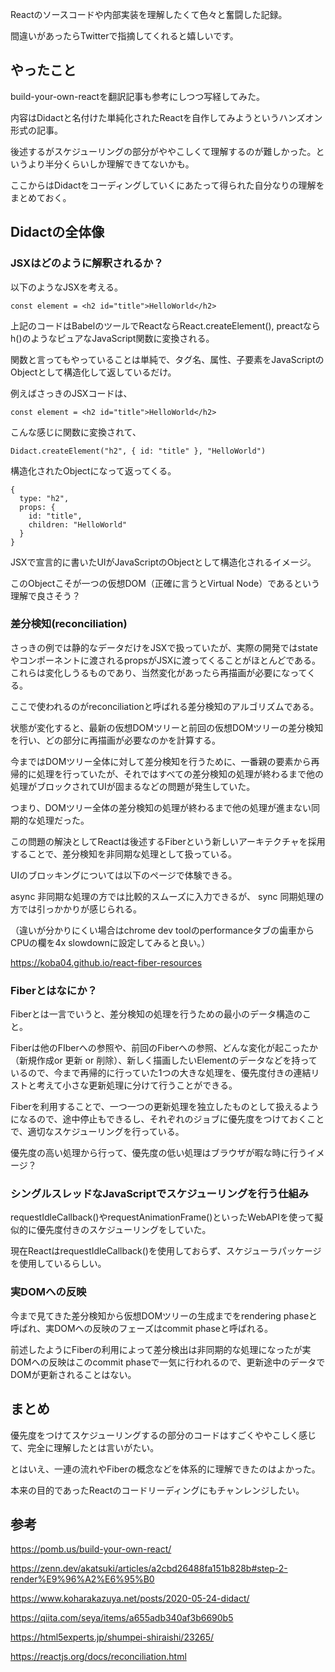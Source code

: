 Reactのソースコードや内部実装を理解したくて色々と奮闘した記録。

間違いがあったらTwitterで指摘してくれると嬉しいです。

## やったこと
build-your-own-reactを翻訳記事も参考にしつつ写経してみた。

内容はDidactと名付けた単純化されたReactを自作してみようというハンズオン形式の記事。

後述するがスケジューリングの部分がややこしくて理解するのが難しかった。というより半分くらいしか理解できてないかも。

ここからはDidactをコーディングしていくにあたって得られた自分なりの理解をまとめておく。



## Didactの全体像
### JSXはどのように解釈されるか？

以下のようなJSXを考える。

```const element = <h2 id="title">HelloWorld</h2>```

上記のコードはBabelのツールでReactならReact.createElement(), preactならh()のようなピュアなJavaScript関数に変換される。

関数と言ってもやっていることは単純で、タグ名、属性、子要素をJavaScriptのObjectとして構造化して返しているだけ。

例えばさっきのJSXコードは、

```const element = <h2 id="title">HelloWorld</h2>```


こんな感じに関数に変換されて、

```Didact.createElement("h2", { id: "title" }, "HelloWorld")```


構造化されたObjectになって返ってくる。
```
{
  type: "h2",
  props: {
    id: "title",
    children: "HelloWorld"
  }
}
```
JSXで宣言的に書いたUIがJavaScriptのObjectとして構造化されるイメージ。

このObjectこそが一つの仮想DOM（正確に言うとVirtual Node）であるという理解で良さそう？



### 差分検知(reconciliation)
さっきの例では静的なデータだけをJSXで扱っていたが、実際の開発ではstateやコンポーネントに渡されるpropsがJSXに渡ってくることがほとんどである。これらは変化しうるものであり、当然変化があったら再描画が必要になってくる。

ここで使われるのがreconciliationと呼ばれる差分検知のアルゴリズムである。

状態が変化すると、最新の仮想DOMツリーと前回の仮想DOMツリーの差分検知を行い、どの部分に再描画が必要なのかを計算する。



今まではDOMツリー全体に対して差分検知を行うために、一番親の要素から再帰的に処理を行っていたが、それではすべての差分検知の処理が終わるまで他の処理がブロックされてUIが固まるなどの問題が発生していた。

つまり、DOMツリー全体の差分検知の処理が終わるまで他の処理が進まない同期的な処理だった。

この問題の解決としてReactは後述するFiberという新しいアーキテクチャを採用することで、差分検知を非同期な処理として扱っている。



UIのブロッキングについては以下のページで体験できる。

async 非同期な処理の方では比較的スムーズに入力できるが、 sync 同期処理の方では引っかかりが感じられる。

（違いが分かりにくい場合はchrome dev toolのperformanceタブの歯車からCPUの欄を4x slowdownに設定してみると良い。）

https://koba04.github.io/react-fiber-resources



### Fiberとはなにか？
Fiberとは一言でいうと、差分検知の処理を行うための最小のデータ構造のこと。

Fiberは他のFIberへの参照や、前回のFiberへの参照、どんな変化が起こったか（新規作成or 更新 or 削除）、新しく描画したいElementのデータなどを持っているので、今まで再帰的に行っていた1つの大きな処理を、優先度付きの連結リストと考えて小さな更新処理に分けて行うことができる。

Fiberを利用することで、一つ一つの更新処理を独立したものとして扱えるようになるので、途中停止もできるし、それぞれのジョブに優先度をつけておくことで、適切なスケジューリングを行っている。

優先度の高い処理から行って、優先度の低い処理はブラウザが暇な時に行うイメージ？



### シングルスレッドなJavaScriptでスケジューリングを行う仕組み
requestIdleCallback()やrequestAnimationFrame()といったWebAPIを使って擬似的に優先度付きのスケジューリングをしていた。

現在ReactはrequestIdleCallback()を使用しておらず、スケジューラパッケージを使用しているらしい。 



### 実DOMへの反映
今まで見てきた差分検知から仮想DOMツリーの生成までをrendering phaseと呼ばれ、実DOMへの反映のフェーズはcommit phaseと呼ばれる。

前述したようにFiberの利用によって差分検出は非同期的な処理になったが実DOMへの反映はこのcommit phaseで一気に行われるので、更新途中のデータでDOMが更新されることはない。



## まとめ
優先度をつけてスケジューリングするの部分のコードはすごくややこしく感じて、完全に理解したとは言いがたい。

とはいえ、一連の流れやFiberの概念などを体系的に理解できたのはよかった。

本来の目的であったReactのコードリーディングにもチャンレンジしたい。



## 参考
https://pomb.us/build-your-own-react/

https://zenn.dev/akatsuki/articles/a2cbd26488fa151b828b#step-2-render%E9%96%A2%E6%95%B0

https://www.koharakazuya.net/posts/2020-05-24-didact/

https://qiita.com/seya/items/a655adb340af3b6690b5

https://html5experts.jp/shumpei-shiraishi/23265/

https://reactjs.org/docs/reconciliation.html

